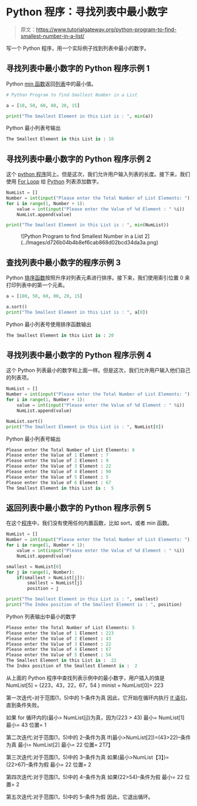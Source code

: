 # Python 程序：寻找列表中最小数字

> 原文：<https://www.tutorialgateway.org/python-program-to-find-smallest-number-in-a-list/>

写一个 Python 程序，用一个实际例子找到列表中最小的数字。

## 寻找列表中最小数字的 Python 程序示例 1

Python [min 函数](https://www.tutorialgateway.org/python-min-list-function/)返回[列表](https://www.tutorialgateway.org/python-list/)中的最小值。

```py
# Python Program to find Smallest Number in a List 

a = [10, 50, 60, 80, 20, 15]

print("The Smallest Element in this List is : ", min(a))
```

Python 最小列表号输出

```py
The Smallest Element in this List is : 10
```

## 寻找列表中最小数字的 Python 程序示例 2

这个 [python 程序](https://www.tutorialgateway.org/python-programming-examples/)同上。但是这次，我们允许用户输入列表的长度。接下来，我们使用 [For Loop](https://www.tutorialgateway.org/python-for-loop/) 给 [Python](https://www.tutorialgateway.org/python-tutorial/) 列表添加数字。

```py
NumList = []
Number = int(input("Please enter the Total Number of List Elements: "))
for i in range(1, Number + 1):
    value = int(input("Please enter the Value of %d Element : " %i))
    NumList.append(value)

print("The Smallest Element in this List is : ", min(NumList))
```

<figure class="wp-block-image">![Python Program to find Smallest Number in a List 2](../Images/d726b04b4b8ef6cab868d02bcd34da3a.png)</figure>

## 查找列表中最小数字的程序示例 3

Python [排序函数](https://www.tutorialgateway.org/python-sort-list-function/)按照升序对列表元素进行排序。接下来，我们使用索引位置 0 来打印列表中的第一个元素。

```py
a = [100, 50, 60, 80, 20, 15]

a.sort()
print("The Smallest Element in this List is : ", a[0])
```

Python 最小列表号使用排序函数输出

```py
The Smallest Element in this List is : 20
```

## 寻找列表中最小数字的 Python 程序示例 4

这个 Python 列表最小的数字和上面一样。但是这次，我们允许用户输入他们自己的列表项。

```py
NumList = []
Number = int(input("Please enter the Total Number of List Elements: "))
for i in range(1, Number + 1):
    value = int(input("Please enter the Value of %d Element : " %i))
    NumList.append(value)

NumList.sort()
print("The Smallest Element in this List is : ", NumList[0])
```

Python 最小列表号输出

```py
Please enter the Total Number of List Elements: 6
Please enter the Value of 1 Element : 7
Please enter the Value of 2 Element : 9
Please enter the Value of 3 Element : 22
Please enter the Value of 4 Element : 90
Please enter the Value of 5 Element : 5
Please enter the Value of 6 Element : 67
The Smallest Element in this List is :  5
```

## 返回列表中最小数字的 Python 程序示例 5

在这个[程序](https://www.tutorialgateway.org/python-programming-examples/)中，我们没有使用任何内置函数，比如 sort，或者 min 函数。

```py
NumList = []
Number = int(input("Please enter the Total Number of List Elements: "))
for i in range(1, Number + 1):
    value = int(input("Please enter the Value of %d Element : " %i))
    NumList.append(value)

smallest = NumList[0]    
for j in range(1, Number):
    if(smallest > NumList[j]):
        smallest = NumList[j]
        position = j

print("The Smallest Element in this List is : ", smallest)
print("The Index position of the Smallest Element is : ", position)
```

Python 列表输出中最小的数字

```py
Please enter the Total Number of List Elements: 5
Please enter the Value of 1 Element : 223
Please enter the Value of 2 Element : 43
Please enter the Value of 3 Element : 22
Please enter the Value of 4 Element : 67
Please enter the Value of 5 Element : 54
The Smallest Element in this List is :  22
The Index position of the Smallest Element is :  2
```

从上面的 Python 程序中查找列表示例中的最小数字，用户插入的值是
NumList[5] = {223，43，22，67，54 }
minist = NumList[0]= 223

第一次迭代–对于范围(1，5)中的 1–条件为真
因此，它开始在循环内执行 [If 语句](https://www.tutorialgateway.org/python-if-statement/)，直到条件失败。

如果 for 循环内的(最小> NumList[j])为真，因为(223 > 43)
最小= NumList[1]
最小= 43
位置= 1

第二次迭代:对于范围(1，5)中的 2–条件为真
If(最小>NumList[2])=(43>22)–条件为真
最小= NumList[2]
最小= 22
位置= 2T7】

第三次迭代:对于范围(1，5)中的 3–条件为真
如果(最小>NumList【3】)=(22>67)–条件为假
最小= 22
位置= 2

第四次迭代:对于范围(1，5)中的 4–条件为真
如果(22>54)–条件为假
最小= 22
位置= 2

第五次迭代:对于范围(1，5)中的 5–条件为假
因此，它退出循环。